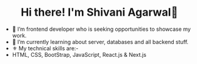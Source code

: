 <h1 align="center">Hi there! I'm Shivani Agarwal👋</h1>

- 🔭 I’m frontend developer who is seeking opportunities to showcase my work.  
- 🌱 I’m currently learning about server, databases and all backend stuff.
- ⚜  My technical skills are:-
-    HTML, CSS, BootStrap, JavaScript, React.js & Next.js


 
